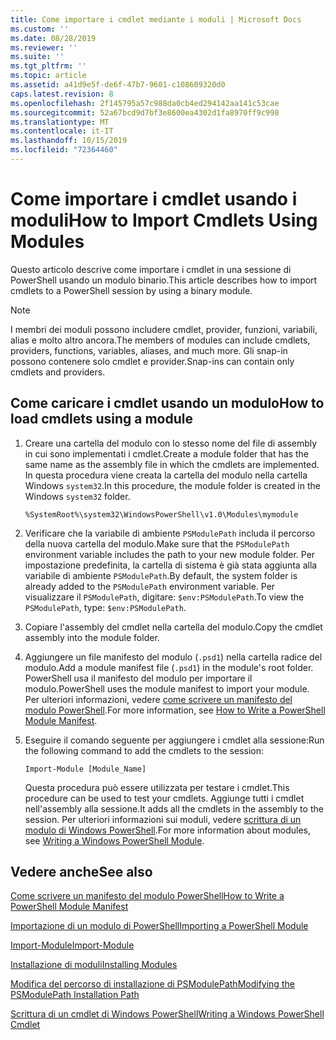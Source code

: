```yaml
---
title: Come importare i cmdlet mediante i moduli | Microsoft Docs
ms.custom: ''
ms.date: 08/28/2019
ms.reviewer: ''
ms.suite: ''
ms.tgt_pltfrm: ''
ms.topic: article
ms.assetid: a41d9e5f-de6f-47b7-9601-c108609320d0
caps.latest.revision: 8
ms.openlocfilehash: 2f145795a57c988da0cb4ed294142aa141c53cae
ms.sourcegitcommit: 52a67bcd9d7bf3e8600ea4302d1fa8970ff9c998
ms.translationtype: MT
ms.contentlocale: it-IT
ms.lasthandoff: 10/15/2019
ms.locfileid: "72364460"
---
```

# <a name="how-to-import-cmdlets-using-modules"></a><span data-ttu-id="aea6d-102">Come importare i cmdlet usando i moduli</span><span class="sxs-lookup"><span data-stu-id="aea6d-102">How to Import Cmdlets Using Modules</span></span>

<span data-ttu-id="aea6d-103">Questo articolo descrive come importare i cmdlet in una sessione di PowerShell usando un modulo binario.</span><span class="sxs-lookup"><span data-stu-id="aea6d-103">This article describes how to import cmdlets to a PowerShell session by using a binary module.</span></span>

> [!NOTE]
> <span data-ttu-id="aea6d-104">I membri dei moduli possono includere cmdlet, provider, funzioni, variabili, alias e molto altro ancora.</span><span class="sxs-lookup"><span data-stu-id="aea6d-104">The members of modules can include cmdlets, providers, functions, variables, aliases, and much more.</span></span> <span data-ttu-id="aea6d-105">Gli snap-in possono contenere solo cmdlet e provider.</span><span class="sxs-lookup"><span data-stu-id="aea6d-105">Snap-ins can contain only cmdlets and providers.</span></span>

## <a name="how-to-load-cmdlets-using-a-module"></a><span data-ttu-id="aea6d-106">Come caricare i cmdlet usando un modulo</span><span class="sxs-lookup"><span data-stu-id="aea6d-106">How to load cmdlets using a module</span></span>

1. <span data-ttu-id="aea6d-107">Creare una cartella del modulo con lo stesso nome del file di assembly in cui sono implementati i cmdlet.</span><span class="sxs-lookup"><span data-stu-id="aea6d-107">Create a module folder that has the same name as the assembly file in which the cmdlets are implemented.</span></span> <span data-ttu-id="aea6d-108">In questa procedura viene creata la cartella del modulo nella cartella Windows `system32`.</span><span class="sxs-lookup"><span data-stu-id="aea6d-108">In this procedure, the module folder is created in the Windows `system32` folder.</span></span>

   `%SystemRoot%\system32\WindowsPowerShell\v1.0\Modules\mymodule`

1. <span data-ttu-id="aea6d-109">Verificare che la variabile di ambiente `PSModulePath` includa il percorso della nuova cartella del modulo.</span><span class="sxs-lookup"><span data-stu-id="aea6d-109">Make sure that the `PSModulePath` environment variable includes the path to your new module folder.</span></span> <span data-ttu-id="aea6d-110">Per impostazione predefinita, la cartella di sistema è già stata aggiunta alla variabile di ambiente `PSModulePath`.</span><span class="sxs-lookup"><span data-stu-id="aea6d-110">By default, the system folder is already added to the `PSModulePath` environment variable.</span></span> <span data-ttu-id="aea6d-111">Per visualizzare il `PSModulePath`, digitare: `$env:PSModulePath`.</span><span class="sxs-lookup"><span data-stu-id="aea6d-111">To view the `PSModulePath`, type: `$env:PSModulePath`.</span></span>

1. <span data-ttu-id="aea6d-112">Copiare l'assembly del cmdlet nella cartella del modulo.</span><span class="sxs-lookup"><span data-stu-id="aea6d-112">Copy the cmdlet assembly into the module folder.</span></span>

1. <span data-ttu-id="aea6d-113">Aggiungere un file manifesto del modulo (`.psd1`) nella cartella radice del modulo.</span><span class="sxs-lookup"><span data-stu-id="aea6d-113">Add a module manifest file (`.psd1`) in the module's root folder.</span></span> <span data-ttu-id="aea6d-114">PowerShell usa il manifesto del modulo per importare il modulo.</span><span class="sxs-lookup"><span data-stu-id="aea6d-114">PowerShell uses the module manifest to import your module.</span></span> <span data-ttu-id="aea6d-115">Per ulteriori informazioni, vedere [come scrivere un manifesto del modulo PowerShell](../module/how-to-write-a-powershell-module-manifest.md).</span><span class="sxs-lookup"><span data-stu-id="aea6d-115">For more information, see [How to Write a PowerShell Module Manifest](../module/how-to-write-a-powershell-module-manifest.md).</span></span>

1. <span data-ttu-id="aea6d-116">Eseguire il comando seguente per aggiungere i cmdlet alla sessione:</span><span class="sxs-lookup"><span data-stu-id="aea6d-116">Run the following command to add the cmdlets to the session:</span></span>

   `Import-Module [Module_Name]`

   <span data-ttu-id="aea6d-117">Questa procedura può essere utilizzata per testare i cmdlet.</span><span class="sxs-lookup"><span data-stu-id="aea6d-117">This procedure can be used to test your cmdlets.</span></span> <span data-ttu-id="aea6d-118">Aggiunge tutti i cmdlet nell'assembly alla sessione.</span><span class="sxs-lookup"><span data-stu-id="aea6d-118">It adds all the cmdlets in the assembly to the session.</span></span> <span data-ttu-id="aea6d-119">Per ulteriori informazioni sui moduli, vedere [scrittura di un modulo di Windows PowerShell](../module/writing-a-windows-powershell-module.md).</span><span class="sxs-lookup"><span data-stu-id="aea6d-119">For more information about modules, see [Writing a Windows PowerShell Module](../module/writing-a-windows-powershell-module.md).</span></span>

## <a name="see-also"></a><span data-ttu-id="aea6d-120">Vedere anche</span><span class="sxs-lookup"><span data-stu-id="aea6d-120">See also</span></span>

[<span data-ttu-id="aea6d-121">Come scrivere un manifesto del modulo PowerShell</span><span class="sxs-lookup"><span data-stu-id="aea6d-121">How to Write a PowerShell Module Manifest</span></span>](../module/how-to-write-a-powershell-module-manifest.md)

[<span data-ttu-id="aea6d-122">Importazione di un modulo di PowerShell</span><span class="sxs-lookup"><span data-stu-id="aea6d-122">Importing a PowerShell Module</span></span>](../module/importing-a-powershell-module.md)

[<span data-ttu-id="aea6d-123">Import-Module</span><span class="sxs-lookup"><span data-stu-id="aea6d-123">Import-Module</span></span>](/powershell/module/Microsoft.PowerShell.Core/Import-Module)

[<span data-ttu-id="aea6d-124">Installazione di moduli</span><span class="sxs-lookup"><span data-stu-id="aea6d-124">Installing Modules</span></span>](../module/installing-a-powershell-module.md)

[<span data-ttu-id="aea6d-125">Modifica del percorso di installazione di PSModulePath</span><span class="sxs-lookup"><span data-stu-id="aea6d-125">Modifying the PSModulePath Installation Path</span></span>](../module/modifying-the-psmodulepath-installation-path.md)

[<span data-ttu-id="aea6d-126">Scrittura di un cmdlet di Windows PowerShell</span><span class="sxs-lookup"><span data-stu-id="aea6d-126">Writing a Windows PowerShell Cmdlet</span></span>](./writing-a-windows-powershell-cmdlet.md)
